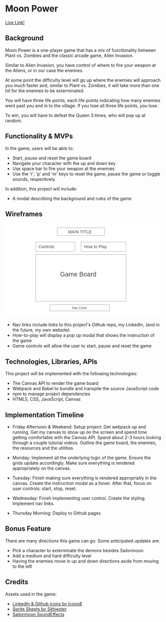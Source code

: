 # **Moon Power** 
[Live Link!](https://winnieng3210.github.io/Moon_Power/)

## **Background**

Moon Power is a one-player game that has a mix of functionality between Plant vs. Zombies and the classic arcade game, Alien Invasion.

Similar to Alien Invasion, you have control of where to fire your weapon at the Aliens, or in our case the enemies.

At some point the difficulty level will go up where the enemies will approach you much faster and, similar to Plant vs. Zombies, it will take more than one hit for the enemies to be exterminated.

You will have three life points, each life points indicating how many enemies went past you and in to the village. If you lose all three life points, you lose.

To win, you will have to defeat the Queen 3 times, who will pop up at random.

## **Functionality & MVPs**

In the game, users will be able to:
* Start, pause and reset the game board
* Navigate your character with the up and down key
* Use space bar to fire your weapon at the enemies
* Use the 'r', 'p' and 'm' keys to reset the game, pause the game or toggle sounds, respectively.

In addition, this project will include:
* A modal describing the background and rules of the game


## **Wireframes**
<img src="https://github.com/WinnieNg3210/JS_Project/blob/main/WireFrame.png?raw=true" style="height: 300px; width:500px;">

* Nav links include links to this project's Github repo, my LinkedIn, (and in
the future, my own website)
* How-to-play will display a pop up modal that shows the instruction of the game
* Game controls will allow the user to start, pause and reset the game



## **Technologies, Libraries, APIs**

This project will be implemented with the following technologies:
* The Canvas API to render the game board
* Webpack and Babel to bundle and transpile the source JavaScript code
* npm to manage project dependencies
* HTML5, CSS, JavaScript, Canvas

## **Implementation Timeline**

* Friday Afternoon & Weekend: Setup project: Get webpack up and running. 
Get my canvas to show up on the screen and spend time getting comfortable with 
the Canvas API. Spend about 2-3 hours looking through a couple tutorial videos.
Outline the game board, the enemies, the resources and the utilities. 

* Monday: Implement all the underlying logic of the game. Ensure the grids 
update accordingly. Make sure everything is rendered appropriately on the
canvas.

* Tuesday: Finish making sure everything is rendered appropriatly in the 
canvas. Create the instruction modal as a hover.  After that, focus on user 
controls: start, stop, reset.

* Wednesday: Finish implementing user control. Create the styling. Implement
nav links.

* Thursday Morning: Deploy to Github pages

## **Bonus Feature**
There are many directions this game can go. Some anticipated updates are:
* Pick a character to exterminate the demons besides Sailormoon
* Add a medium and hard difficulty level
* Having the enemies move in up and down directions aside from moving to the left

## **Credits**
Assets used in the game:
* [LinkedIn & Github icons by Icons8](https://icons8.com/icon/)
* [Sprite Sheets by Sithjester](http://untamed.wild-refuge.net/rmxpresources.php?characters)
* [Sailormoon SoundEffects](https://www.zedge.net/ringtone/f21edd0c-abf0-3264-9bf1-6f3d459182fa)
